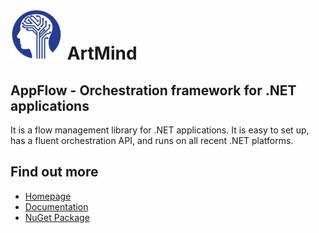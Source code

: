 # ![Logo](docs/icons/logo_80x80.png) ArtMind
## AppFlow - Orchestration framework for .NET applications
It is a flow management library for .NET applications. It is easy to set up, has a fluent orchestration API, and runs on all recent .NET platforms.

## Find out more
- [Homepage](https://www.artmind.ro)
- [Documentation](docs/README.md)
- [NuGet Package](https://www.nuget.org/packages/ArtMind.AppFlow)
